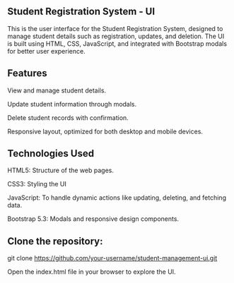 <Strong>Student Registration System - UI</strong>
------------------------------------
This is the user interface for the Student Registration System, designed to manage student details such as registration, updates, and deletion. The UI is built using HTML, CSS, JavaScript, and integrated with Bootstrap modals for better user experience.

Features
-------------
View and manage student details.

Update student information through modals.

Delete student records with confirmation.

Responsive layout, optimized for both desktop and mobile devices.

Technologies Used
------------------
HTML5: Structure of the web pages.

CSS3: Styling the UI

JavaScript: To handle dynamic actions like updating, deleting, and fetching data.

Bootstrap 5.3: Modals and responsive design components.

Clone the repository:
---------------------
git clone https://github.com/your-username/student-management-ui.git

Open the index.html file in your browser to explore the UI.
